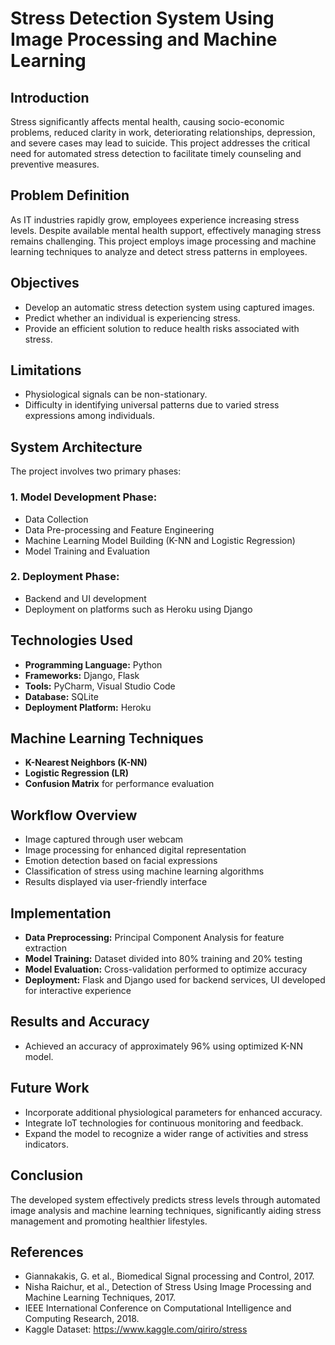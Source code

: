# Stress Detection System Using Image Processing and Machine Learning

## Introduction

Stress significantly affects mental health, causing socio-economic problems, reduced clarity in work, deteriorating relationships, depression, and severe cases may lead to suicide. This project addresses the critical need for automated stress detection to facilitate timely counseling and preventive measures.

## Problem Definition

As IT industries rapidly grow, employees experience increasing stress levels. Despite available mental health support, effectively managing stress remains challenging. This project employs image processing and machine learning techniques to analyze and detect stress patterns in employees.

## Objectives

- Develop an automatic stress detection system using captured images.
- Predict whether an individual is experiencing stress.
- Provide an efficient solution to reduce health risks associated with stress.

## Limitations

- Physiological signals can be non-stationary.
- Difficulty in identifying universal patterns due to varied stress expressions among individuals.

## System Architecture

The project involves two primary phases:

### 1. Model Development Phase:
- Data Collection
- Data Pre-processing and Feature Engineering
- Machine Learning Model Building (K-NN and Logistic Regression)
- Model Training and Evaluation

### 2. Deployment Phase:
- Backend and UI development
- Deployment on platforms such as Heroku using Django

## Technologies Used

- **Programming Language:** Python
- **Frameworks:** Django, Flask
- **Tools:** PyCharm, Visual Studio Code
- **Database:** SQLite
- **Deployment Platform:** Heroku

## Machine Learning Techniques

- **K-Nearest Neighbors (K-NN)**
- **Logistic Regression (LR)**
- **Confusion Matrix** for performance evaluation

## Workflow Overview

- Image captured through user webcam
- Image processing for enhanced digital representation
- Emotion detection based on facial expressions
- Classification of stress using machine learning algorithms
- Results displayed via user-friendly interface

## Implementation

- **Data Preprocessing:** Principal Component Analysis for feature extraction
- **Model Training:** Dataset divided into 80% training and 20% testing
- **Model Evaluation:** Cross-validation performed to optimize accuracy
- **Deployment:** Flask and Django used for backend services, UI developed for interactive experience

## Results and Accuracy

- Achieved an accuracy of approximately 96% using optimized K-NN model.

## Future Work

- Incorporate additional physiological parameters for enhanced accuracy.
- Integrate IoT technologies for continuous monitoring and feedback.
- Expand the model to recognize a wider range of activities and stress indicators.

## Conclusion

The developed system effectively predicts stress levels through automated image analysis and machine learning techniques, significantly aiding stress management and promoting healthier lifestyles.

## References

- Giannakakis, G. et al., Biomedical Signal processing and Control, 2017.
- Nisha Raichur, et al., Detection of Stress Using Image Processing and Machine Learning Techniques, 2017.
- IEEE International Conference on Computational Intelligence and Computing Research, 2018.
- Kaggle Dataset: https://www.kaggle.com/qiriro/stress
